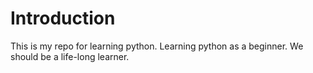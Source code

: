 # Introduction
This is my repo for learning python. Learning python as a beginner. We should be a life-long learner.


